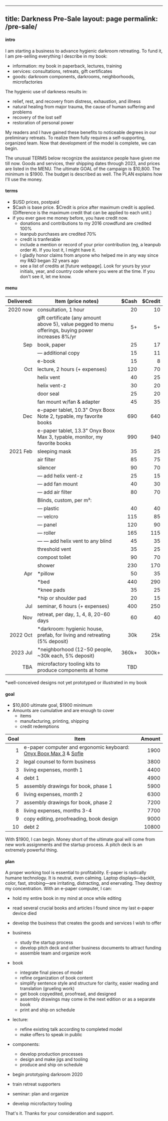 
---
title: Darkness Pre-Sale
layout: page
permalink: /pre-sale/
---

#### intro

I am starting a business to advance hygienic darkroom retreating. To fund it, I am pre-selling everything I describe in my book: 

- information: my book in paperback, lectures, training
- services: consultations, retreats, gift certificates
- goods: darkroom components, darkrooms, neighborhoods, microfactories

The hygienic use of darkness results in:

- relief, rest, and recovery from distress, exhaustion, and illness
- natural healing from major trauma, the cause of human suffering and problems
- recovery of the lost self
- restoration of personal power

My readers and I have gained these benefits to noticeable degrees in our preliminary retreats. To realize them fully requires a self-supporting, organized team. Now that development of the model is complete, we can begin.

The unusual TERMS below recognize the assistance people have given me till now. Goods and services, their shipping dates through 2023, and prices are listed in the MENU. The ultimate GOAL of the campaign is $10,800. The minimum is $1900. The budget is described as well. The PLAN explains how I'll use the money.

#### terms

- $USD prices, postpaid 
- $Cash is base price. $Credit is price after maximum credit is applied. (Difference is the maximum credit that can be applied to each unit.)
- if you ever gave me money before, you have credit now.
    - donations and contributions to my 2016 crowdfund are credited 100%
    - leanpub purchases are credited 70%
    - credit is tranferable
    - include a mention or record of your prior contribution (eg, a leanpub order #). If you lost it, I might have it.
    - I gladly honor claims from anyone who helped me in any way since my R&D began 32 years ago
    - see a list of credits at [future webpage]. Look for yours by your initials, year, and country code where you were at the time. If you don't see it, let me know.

#### menu

| Delivered: | Item (price notes)                     | $Cash | $Credit | 
| ---:| --- | ---:| ---:|
| 2020 now | consultation, 1 hour                     |   20  |   10    |
|          | gift certificate (any amount above 5), value pegged to menu offerings, buying power increases 8%/yr | 5+ | 5+ |
|      Sep | book, paper                              |   25  |   17    |
|          | — additional copy                        |   15  |   11    |
|          | e-book                                   |   15  |    8    |
|      Oct | lecture, 2 hours (+ expenses)            |  120  |   70    |
|          | helix vent                               |   40  |   25    |
|          | helix vent-z                             |   30  |   20    |
|          | door seal                                |   25  |   20    |
|          | fan mount w/fan & adapter                |   45  |   35    |
|      Dec | e-paper tablet, 10.3" Onyx Boox Note 2, typable, my favorite books |  690  |  640    |
|          | e-paper tablet, 13.3" Onyx Boox Max 3, typable, monitor, my favorite books  |  990  |  940    |
| 2021 Feb | sleeping mask                            |   35  |   25    |
|          | air filter                               |   85  |   75    |
|          | silencer                                 |   90  |   70    |
|          | ⁠— add helix vent-z                       |   25  |   15    |
|          | ⁠— add fan mount                          |   40  |   30    |
|          | ⁠— add air filter                         |   80  |   70    |
|          | Blinds, custom, per m²:                  |       |         |
|          | ⁠— plastic                                |   40  |   40    |
|          | ⁠— velcro                                 |  115  |   85    |
|          | ⁠— panel                                  |  120  |   90    |
|          | ⁠— roller                                 |  165  |  115    |
|          | ⁠— ⁠— add helix vent to any blind          |   45  |   35    |
|          | threshold vent                           |   35  |   25    |
|          | compost toilet                           |   90  |   70    |
|          | shower                                   |  230  |  170    |
|      Apr | *pillow                                  |   50  |   35    |
|          | *bed                                     |  440  |  290    |
|          | *knee pads                               |   35  |   25    |
|          | *hip or shoulder pad                     |   20  |   15    |
|      Jul | seminar, 6 hours (+ expenses)            |  400  |  250    |
|      Nov | retreat, per day, 1, 4, 8, 20-60 days    |   60  |   40    |
| 2022 Oct | *darkroom: hygienic house, prefab, for living and retreating (5% deposit) |  30k  |  25k    |
| 2023 Jul | *neighborhood (12-50 people, ~30k each, 5% deposit) | 360k+ | 300k+   |      
| TBA      | microfactory tooling kits to produce components at home |  TBD  |         |   

 *well-conceived designs not yet prototyped or illustrated in my book

#### goal

- $10,800 ultimate goal, $1900 minimum
- Amounts are cumulative and are enough to cover
    - items
	- manufacturing, printing, shipping
	- credit redemptions

| Goal | Item                             | Amount |
| --:| ---- | ---:|
|  1 | e-paper computer and ergonomic keyboard: [Onyx Boox Max 3](https://ereader.store/en/onyx-boox/onyx-boox-max-3-white-57.html) & [Sofle](https://josef-adamcik.cz/electronics/let-me-introduce-you-sofle-keyboard-split-keyboard-based-on-lily58.html) |  1900 |
|  2 | legal counsel to form business          |  3800 |
|  3 | living expenses, month 1                |  4400 |
|  4 | debt 1                                  |  4900 |
|  5 | assembly drawings for book, phase 1     |  5900 |
|  6 | living expenses, month 2                |  6300 |
|  7 | assembly drawings for book, phase 2     |  7200 |
|  8 | living expenses, months 3-4             |  7700 |
|  9 | copy editing, proofreading, book design |  9000 |
| 10 | debt 2                                  | 10800 | 

With $1900, I can begin. Money short of the ultimate goal will come from new work assignments and the startup process. A pitch deck is an extremely powerful thing.

#### plan

A proper working tool is essential to profitability. E-paper is radically humane technology. It is neutral, even calming. Laptop displays⁠—backlit, color, fast, strobing⁠—are irritating, distracting, and enervating. They destroy my concentration. With an e-paper computer, I can:

- hold my entire book in my mind at once while editing
- read several crucial books and articles I found since my last e-paper device died
- develop the business that creates the goods and services I wish to offer

- business
    - study the startup process 
    - develop pitch deck and other business documents to attract funding
    - assemble team and organize work
- book
    - integrate final pieces of model 
    - refine organization of book content
    - simplify sentence style and structure for clarity, easier reading and translation (grueling work)
    - get book copyedited, proofread, and designed
    - assembly drawings may come in the next edition or as a separate book
    - print and ship on schedule
- lecture: 
    - refine existing talk according to completed model
    - make offers to speak in public
- components: 
    - develop production processes
    - design and make jigs and tooling
    - produce and ship on schedule
- begin prototyping darkroom 2020
- train retreat supporters
- seminar: plan and organize
- develop microfactory tooling
            
That's it. Thanks for your consideration and support. 
<!--stackedit_data:
eyJoaXN0b3J5IjpbMTgwMDcxMTkwNCwtMTg4NTc4MjQxNywtMT
Q3OTg0ODg0NywtMTgzMTkzODc3MSwtMTMwMTgxMzM0NSw5Mjk0
ODAyNTMsMzQxNDMzNzc4XX0=
-->